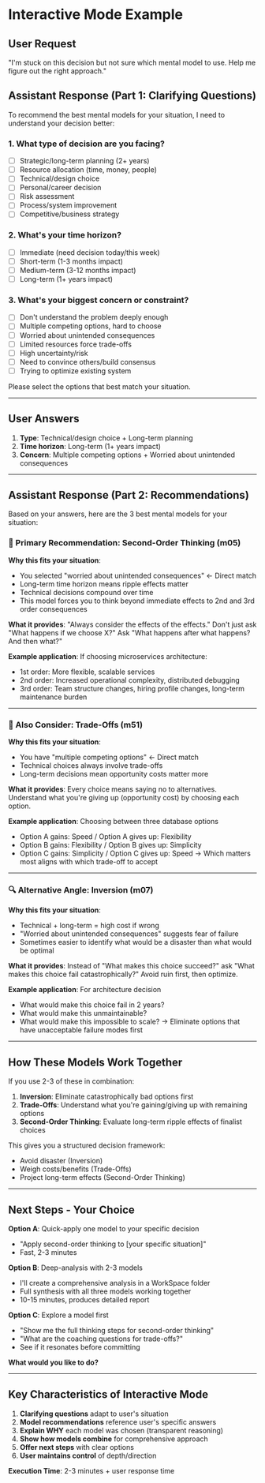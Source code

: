 # Interactive Mode Example

## User Request
"I'm stuck on this decision but not sure which mental model to use. Help me figure out the right approach."

## Assistant Response (Part 1: Clarifying Questions)

To recommend the best mental models for your situation, I need to understand your decision better:

### 1. What type of decision are you facing?
- [ ] Strategic/long-term planning (2+ years)
- [ ] Resource allocation (time, money, people)
- [ ] Technical/design choice
- [ ] Personal/career decision
- [ ] Risk assessment
- [ ] Process/system improvement
- [ ] Competitive/business strategy

### 2. What's your time horizon?
- [ ] Immediate (need decision today/this week)
- [ ] Short-term (1-3 months impact)
- [ ] Medium-term (3-12 months impact)
- [ ] Long-term (1+ years impact)

### 3. What's your biggest concern or constraint?
- [ ] Don't understand the problem deeply enough
- [ ] Multiple competing options, hard to choose
- [ ] Worried about unintended consequences
- [ ] Limited resources force trade-offs
- [ ] High uncertainty/risk
- [ ] Need to convince others/build consensus
- [ ] Trying to optimize existing system

Please select the options that best match your situation.

---

## User Answers

1. **Type**: Technical/design choice + Long-term planning
2. **Time horizon**: Long-term (1+ years impact)
3. **Concern**: Multiple competing options + Worried about unintended consequences

---

## Assistant Response (Part 2: Recommendations)

Based on your answers, here are the 3 best mental models for your situation:

### 🎯 Primary Recommendation: Second-Order Thinking (m05)

**Why this fits your situation**:
- You selected "worried about unintended consequences" ← Direct match
- Long-term time horizon means ripple effects matter
- Technical decisions compound over time
- This model forces you to think beyond immediate effects to 2nd and 3rd order consequences

**What it provides**:
"Always consider the effects of the effects." Don't just ask "What happens if we choose X?" Ask "What happens after what happens? And then what?"

**Example application**: If choosing microservices architecture:
- 1st order: More flexible, scalable services
- 2nd order: Increased operational complexity, distributed debugging
- 3rd order: Team structure changes, hiring profile changes, long-term maintenance burden

---

### 🔄 Also Consider: Trade-Offs (m51)

**Why this fits your situation**:
- You have "multiple competing options" ← Direct match
- Technical choices always involve trade-offs
- Long-term decisions mean opportunity costs matter more

**What it provides**:
Every choice means saying no to alternatives. Understand what you're giving up (opportunity cost) by choosing each option.

**Example application**: Choosing between three database options
- Option A gains: Speed / Option A gives up: Flexibility
- Option B gains: Flexibility / Option B gives up: Simplicity
- Option C gains: Simplicity / Option C gives up: Speed
→ Which matters most aligns with which trade-off to accept

---

### 🔍 Alternative Angle: Inversion (m07)

**Why this fits your situation**:
- Technical + long-term = high cost if wrong
- "Worried about unintended consequences" suggests fear of failure
- Sometimes easier to identify what would be a disaster than what would be optimal

**What it provides**:
Instead of "What makes this choice succeed?" ask "What makes this choice fail catastrophically?" Avoid ruin first, then optimize.

**Example application**: For architecture decision
- What would make this choice fail in 2 years?
- What would make this unmaintainable?
- What would make this impossible to scale?
→ Eliminate options that have unacceptable failure modes first

---

## How These Models Work Together

If you use 2-3 of these in combination:

1. **Inversion**: Eliminate catastrophically bad options first
2. **Trade-Offs**: Understand what you're gaining/giving up with remaining options
3. **Second-Order Thinking**: Evaluate long-term ripple effects of finalist choices

This gives you a structured decision framework:
- Avoid disaster (Inversion)
- Weigh costs/benefits (Trade-Offs)
- Project long-term effects (Second-Order Thinking)

---

## Next Steps - Your Choice

**Option A**: Quick-apply one model to your specific decision
- "Apply second-order thinking to [your specific situation]"
- Fast, 2-3 minutes

**Option B**: Deep-analysis with 2-3 models
- I'll create a comprehensive analysis in a WorkSpace folder
- Full synthesis with all three models working together
- 10-15 minutes, produces detailed report

**Option C**: Explore a model first
- "Show me the full thinking steps for second-order thinking"
- "What are the coaching questions for trade-offs?"
- See if it resonates before committing

**What would you like to do?**

---

## Key Characteristics of Interactive Mode

1. **Clarifying questions** adapt to user's situation
2. **Model recommendations** reference user's specific answers
3. **Explain WHY** each model was chosen (transparent reasoning)
4. **Show how models combine** for comprehensive approach
5. **Offer next steps** with clear options
6. **User maintains control** of depth/direction

**Execution Time**: 2-3 minutes + user response time
